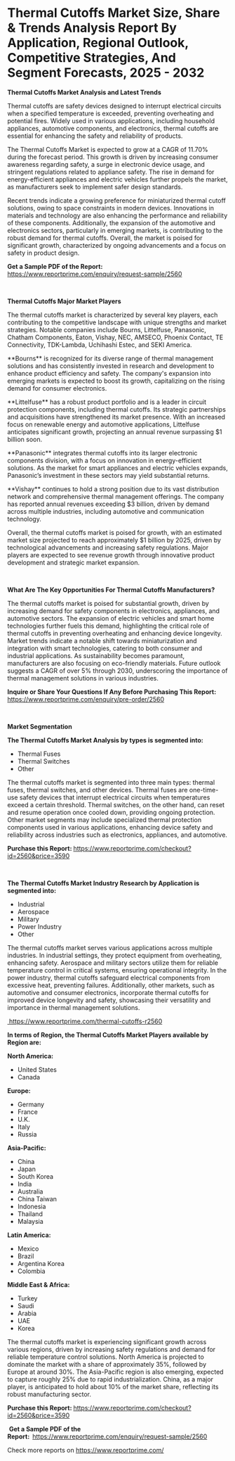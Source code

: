 <p><h1>Thermal Cutoffs Market Size, Share & Trends Analysis Report By Application, Regional Outlook, Competitive Strategies, And Segment Forecasts, 2025 - 2032</h1></p><p><strong>Thermal Cutoffs Market Analysis and Latest Trends</strong></p>
<p><p>Thermal cutoffs are safety devices designed to interrupt electrical circuits when a specified temperature is exceeded, preventing overheating and potential fires. Widely used in various applications, including household appliances, automotive components, and electronics, thermal cutoffs are essential for enhancing the safety and reliability of products.</p><p>The Thermal Cutoffs Market is expected to grow at a CAGR of 11.70% during the forecast period. This growth is driven by increasing consumer awareness regarding safety, a surge in electronic device usage, and stringent regulations related to appliance safety. The rise in demand for energy-efficient appliances and electric vehicles further propels the market, as manufacturers seek to implement safer design standards.</p><p>Recent trends indicate a growing preference for miniaturized thermal cutoff solutions, owing to space constraints in modern devices. Innovations in materials and technology are also enhancing the performance and reliability of these components. Additionally, the expansion of the automotive and electronics sectors, particularly in emerging markets, is contributing to the robust demand for thermal cutoffs. Overall, the market is poised for significant growth, characterized by ongoing advancements and a focus on safety in product design.</p></p>
<p><strong>Get a Sample PDF of the Report:&nbsp;</strong> <a href="https://www.reportprime.com/enquiry/request-sample/2560?utm_campaign=2476&utm_medium=2&utm_source=Github&utm_content=ia&utm_term=18032025&utm_id=thermal-cutoffs">https://www.reportprime.com/enquiry/request-sample/2560</a></p>
<p>&nbsp;</p>
<p><strong>Thermal Cutoffs Major Market Players</strong></p>
<p><p>The thermal cutoffs market is characterized by several key players, each contributing to the competitive landscape with unique strengths and market strategies. Notable companies include Bourns, Littelfuse, Panasonic, Chatham Components, Eaton, Vishay, NEC, AMSECO, Phoenix Contact, TE Connectivity, TDK-Lambda, Uchihashi Estec, and SEKI America.</p><p>**Bourns** is recognized for its diverse range of thermal management solutions and has consistently invested in research and development to enhance product efficiency and safety. The company's expansion into emerging markets is expected to boost its growth, capitalizing on the rising demand for consumer electronics.</p><p>**Littelfuse** has a robust product portfolio and is a leader in circuit protection components, including thermal cutoffs. Its strategic partnerships and acquisitions have strengthened its market presence. With an increased focus on renewable energy and automotive applications, Littelfuse anticipates significant growth, projecting an annual revenue surpassing $1 billion soon.</p><p>**Panasonic** integrates thermal cutoffs into its larger electronic components division, with a focus on innovation in energy-efficient solutions. As the market for smart appliances and electric vehicles expands, Panasonic’s investment in these sectors may yield substantial returns.</p><p>**Vishay** continues to hold a strong position due to its vast distribution network and comprehensive thermal management offerings. The company has reported annual revenues exceeding $3 billion, driven by demand across multiple industries, including automotive and communication technology.</p><p>Overall, the thermal cutoffs market is poised for growth, with an estimated market size projected to reach approximately $1 billion by 2025, driven by technological advancements and increasing safety regulations. Major players are expected to see revenue growth through innovative product development and strategic market expansion.</p></p>
<p>&nbsp;</p>
<p><strong>What Are The Key Opportunities For Thermal Cutoffs Manufacturers?</strong></p>
<p><p>The thermal cutoffs market is poised for substantial growth, driven by increasing demand for safety components in electronics, appliances, and automotive sectors. The expansion of electric vehicles and smart home technologies further fuels this demand, highlighting the critical role of thermal cutoffs in preventing overheating and enhancing device longevity. Market trends indicate a notable shift towards miniaturization and integration with smart technologies, catering to both consumer and industrial applications. As sustainability becomes paramount, manufacturers are also focusing on eco-friendly materials. Future outlook suggests a CAGR of over 5% through 2030, underscoring the importance of thermal management solutions in various industries.</p></p>
<p><strong>Inquire or Share Your Questions If Any Before Purchasing This Report:</strong> <a href="https://www.reportprime.com/enquiry/pre-order/2560?utm_campaign=2476&utm_medium=2&utm_source=Github&utm_content=ia&utm_term=18032025&utm_id=thermal-cutoffs">https://www.reportprime.com/enquiry/pre-order/2560</a></p>
<p>&nbsp;</p>
<p><strong>Market Segmentation</strong></p>
<p><strong>The Thermal Cutoffs Market Analysis by types is segmented into:</strong></p>
<p><ul><li>Thermal Fuses</li><li>Thermal Switches</li><li>Other</li></ul></p>
<p><p>The thermal cutoffs market is segmented into three main types: thermal fuses, thermal switches, and other devices. Thermal fuses are one-time-use safety devices that interrupt electrical circuits when temperatures exceed a certain threshold. Thermal switches, on the other hand, can reset and resume operation once cooled down, providing ongoing protection. Other market segments may include specialized thermal protection components used in various applications, enhancing device safety and reliability across industries such as electronics, appliances, and automotive.</p></p>
<p><strong>Purchase this Report:&nbsp;</strong><a href="https://www.reportprime.com/checkout?id=2560&price=3590&utm_campaign=2476&utm_medium=2&utm_source=Github&utm_content=ia&utm_term=18032025&utm_id=thermal-cutoffs">https://www.reportprime.com/checkout?id=2560&price=3590</a></p>
<p>&nbsp;</p>
<p><strong>The Thermal Cutoffs Market Industry Research by Application is segmented into:</strong></p>
<p><ul><li>Industrial</li><li>Aerospace</li><li>Military</li><li>Power Industry</li><li>Other</li></ul></p>
<p><p>The thermal cutoffs market serves various applications across multiple industries. In industrial settings, they protect equipment from overheating, enhancing safety. Aerospace and military sectors utilize them for reliable temperature control in critical systems, ensuring operational integrity. In the power industry, thermal cutoffs safeguard electrical components from excessive heat, preventing failures. Additionally, other markets, such as automotive and consumer electronics, incorporate thermal cutoffs for improved device longevity and safety, showcasing their versatility and importance in thermal management solutions.</p></p>
<p><a href="https://www.reportprime.com/thermal-cutoffs-r2560?utm_campaign=2476&utm_medium=2&utm_source=Github&utm_content=ia&utm_term=18032025&utm_id=thermal-cutoffs">&nbsp;https://www.reportprime.com/thermal-cutoffs-r2560</a></p>
<p><strong>In terms of Region, the Thermal Cutoffs Market Players available by Region are:</strong></p>
<p>
    <p> <strong> North America: </strong>
        <ul>
            <li>United States</li>
            <li>Canada</li>
        </ul>
        </p> 
    <p> <strong> Europe: </strong>
        <ul>
            <li>Germany</li>
            <li>France</li>
            <li>U.K.</li>
            <li>Italy</li>
            <li>Russia</li>
        </ul>
        </p> 
    <p> <strong> Asia-Pacific: </strong>
        <ul>
            <li>China</li>
            <li>Japan</li>
            <li>South Korea</li>
            <li>India</li>
            <li>Australia</li>
            <li>China Taiwan</li>
            <li>Indonesia</li>
            <li>Thailand</li>
            <li>Malaysia</li>
        </ul>
        </p> 
    <p> <strong> Latin America: </strong>
        <ul>
            <li>Mexico</li>
            <li>Brazil</li>
            <li>Argentina Korea</li>
            <li>Colombia</li>
        </ul>
        </p> 
    <p> <strong> Middle East & Africa: </strong>
        <ul>
            <li>Turkey</li>
            <li>Saudi</li>
            <li>Arabia</li>
            <li>UAE</li>
            <li>Korea</li>
        </ul>
    </p>
    </p>
<p><p>The thermal cutoffs market is experiencing significant growth across various regions, driven by increasing safety regulations and demand for reliable temperature control solutions. North America is projected to dominate the market with a share of approximately 35%, followed by Europe at around 30%. The Asia-Pacific region is also emerging, expected to capture roughly 25% due to rapid industrialization. China, as a major player, is anticipated to hold about 10% of the market share, reflecting its robust manufacturing sector.</p></p>
<p><strong>Purchase this Report: </strong><a href="https://www.reportprime.com/checkout?id=2560&price=3590&utm_campaign=2476&utm_medium=2&utm_source=Github&utm_content=ia&utm_term=18032025&utm_id=thermal-cutoffs">https://www.reportprime.com/checkout?id=2560&price=3590</a></p>
<p>&nbsp;<strong>Get a Sample PDF of the Report:&nbsp;&nbsp;</strong><a href="https://www.reportprime.com/enquiry/request-sample/2560?utm_campaign=2476&utm_medium=2&utm_source=Github&utm_content=ia&utm_term=18032025&utm_id=thermal-cutoffs">https://www.reportprime.com/enquiry/request-sample/2560</a></p>
<p><strong></strong></p>
<p>Check more reports on <a href="https://www.reportprime.com/?utm_campaign=2476&utm_medium=2&utm_source=Github&utm_content=ia&utm_term=18032025&utm_id=thermal-cutoffs">https://www.reportprime.com/</a></p>